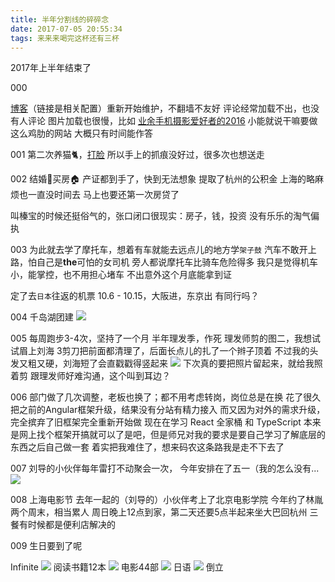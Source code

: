 ```yaml
---
title: 半年分割线的碎碎念
date: 2017-07-05 20:55:34
tags: 来来来喝完这杯还有三杯
---
```

2017年上半年结束了


000

[博客](/blog/tags/bluesh/)（链接是相关配置）重新开始维护，不翻墙不友好
评论经常加载不出，也没有人评论
图片加载也很慢，比如 [业余手机摄影爱好者的2016](/blog/2017/02/25/photo-in-2016/)
小能就说干嘛要做这么鸡肋的网站
大概只有时间能作答

001
第二次养猫🐈，[打脸](/blog/2013/11/20/goodbye/)
所以手上的抓痕没好过，很多次也想送走

002
结婚🎎买房🏠
产证都到手了，快到无法想象
提取了杭州的公积金
上海的略麻烦也一直没时间去
马上也要还第一次房贷了

叫榛宝的时候还挺俗气的，张口闭口很现实：房子，钱，投资
没有乐乐的淘气偏执

003
为此就去学了摩托车，想着有车就能去远点儿的地方学`架子鼓`
汽车不敢开上路，怕自己是**the**可怕的女司机
旁人都说摩托车比骑车危险得多
我只是觉得机车小，能掌控，也不用担心堵车
不出意外这个月底能拿到证

定了去`日本`往返的机票
10.6 - 10.15，大阪进，东京出
有同行吗？

004
千岛湖团建
<img src="/blog/images/blog/2017/0705_1.jpg" class="full-img">


005
每周跑步3-4次，坚持了一个月
半年理发季，作死
理发师剪的图二，我想试试眉上刘海
3剪刀把前面都清理了，后面长点儿的扎了一个辫子顶着
不过我的头发又粗又硬，刘海短了会直戳戳得竖起来
<img src="/blog/images/blog/2017/0705_2.jpg" class="full-img">
下次真的要把照片留起来，就给我照着剪
跟理发师好难沟通，这个叫到耳边？

006
部门做了几次调整，老板也换了；都不用考虑转岗，岗位总是在换
花了很久把之前的Angular框架升级，结果没有分站有精力接入
而又因为对外的需求升级，完全摈弃了旧框架完全重新开始做
现在在学习 React 全家桶 和 TypeScript
本来是网上找个框架开搞就可以了是吧，但是师兄对我的要求是要自己学习了解底层的东西之后自己做一套
着实把我难住了，想来码农这条路我是走不下去了

007
刘导的小伙伴每年雷打不动聚会一次，
今年安排在了五一（我的怎么没有...
<img src="/blog/images/blog/2017/0705_3.jpg" class="full-img">

008
上海电影节
去年一起的（刘导的）小伙伴考上了北京电影学院
今年约了林胤
两个周末，相当累人
周日晚上12点到家，第二天还要5点半起来坐大巴回杭州
三餐有时候都是便利店解决的

009
生日要到了呢

Infinite
<img src="https://img.lishengcn.cn/progress?percent=24" class="inline-img"> 阅读书籍12本
<img src="https://img.lishengcn.cn/progress?percent=44" class="inline-img"> 电影44部
<img src="https://img.lishengcn.cn/progress?percent=0&color=f60" class="inline-img"> 日语
<img src="https://img.lishengcn.cn/progress?percent=0&color=f60" class="inline-img"> 倒立
